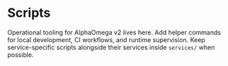 # Scripts

Operational tooling for AlphaOmega v2 lives here. Add helper commands for local development, CI workflows, and runtime supervision. Keep service-specific scripts alongside their services inside `services/` when possible.
